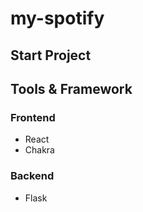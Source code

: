 # my-spotify

## Start Project

## Tools & Framework

### Frontend

- React
- Chakra

### Backend

- Flask
